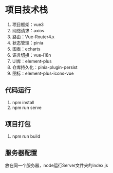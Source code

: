 # 项目技术栈

1. 项目框架：vue3
2. 网络请求：axios
3. 路由：Vue-Router4.x
4. 状态管理：pinia
5. 图表：echarts
6. 语言切换：vue-i18n
7. UI库：element-plus
8. 仓库持久化：pinia-plugin-persist
9. 图标：element-plus-icons-vue

## 代码运行
1. npm install
2. npm run serve

## 项目打包
1. npm run build

## 服务器配置
放在同一个服务器，node运行Server文件夹的index.js